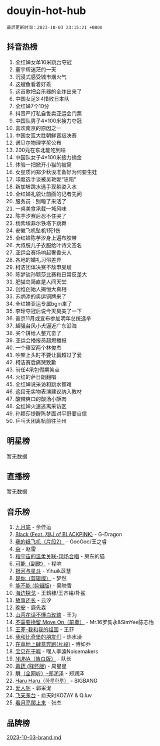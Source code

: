 # douyin-hot-hub

`最后更新时间：2023-10-03 23:15:21 +0800`

## 抖音热榜

1. 全红婵女单10米跳台夺冠
1. 董宇辉迷茫的一天
1. 沉浸式感受城市烟火气
1. 这艘鱼看着好乖
1. 这首歌把会乐器的全炸出来了
1. 中国女足3:4惜败日本队
1. 全红婵7个10分
1. 抖音严打私自售卖亚运会门票
1. 中国队男子4×100米接力夺冠
1. 喜欢南京的原因之一
1. 中国女篮大胜朝鲜晋级决赛
1. 诺贝尔物理学奖公布
1. 200元在东北能吃到啥
1. 中国队女子4×100米接力摘金
1. 体验一把掀开小猫的被窝
1. 女星质问郑少秋没准备好为何要生娃
1. 印度选手谈被吴艳妮“诬陷”
1. 新加坡跳水选手现躺姿入水
1. 全红婵礼貌让前面的记者先问
1. 服务员：别睡了来活了
1. 一桌美食承载一城风味
1. 陈芋汐赛后忍不住哭了
1. 杨紫埃菲尔铁塔下跳舞
1. 安徽飞机坠机1死1伤
1. 全红婵陈芋汐身上遍布胶带
1. 大叔脱儿子衣服给叶诗文签名
1. 亚运会赛场响起奢香夫人
1. 各地的婚礼习俗差异
1. 柯洁团体决赛不敌申旻埈
1. 陈梦谈孙颖莎比赛和日常反差大
1. 肥猫岛简直是人间天堂
1. 创维创始人揭恒大真相
1. 苏炳添的奥运铜牌来了
1. 全红婵亚运专属bgm来了
1. 李玲夺冠后说今天臭美了一下
1. 普京11月或宣布参加明年总统选举
1. 超强台风小犬逼近广东沿海
1. 买个饼给人整亢奋了
1. 亚运会播报员超燃播报
1. 一个寝室两个林俊杰
1. 吵架上头时不要让赢超过了爱
1. 柯洁赛后痛哭致歉
1. 前任4承包假期笑点
1. 火红的萨日朗翻唱
1. 全红婵说采访和跳水都难
1. 这段无实物表演建议纳入教材
1. 酸辣爽口的酸汤小酥肉
1. 全红婵火速逃离采访区
1. 孙颖莎提醒陈梦面对平野要自信
1. 乒乓天团离杭前往兰州

## 明星榜

暂无数据

## 直播榜

暂无数据

## 音乐榜

1. [九月底](https://sf6-cdn-tos.douyinstatic.com/obj/tos-cn-ve-2774/oMfewG4PDTFhF8iz3OGQ7ABH5i6fCgnMaoCbzZ) - 余佳运
1. [Black (Feat. 제니 of BLACKPINK)](https://sf6-cdn-tos.douyinstatic.com/obj/tos-cn-ve-2774/2eb92e2debbe4fe0a552bc099aef7f28) - G-Dragon
1. [我的纸飞机（片段2）](https://sf6-cdn-tos.douyinstatic.com/obj/tos-cn-ve-2774/oM2ZrKcg2CD5AeRB2gkeXOFB1IxAGJdZPazYHf) - GooGoo/王之睿
1. [朵](https://sf3-cdn-tos.douyinstatic.com/obj/tos-cn-ve-2774/932f5bdfcd7c47b880525e92ab8a4999) - 赵雷
1. [和宇宙的温柔关联-现场合唱](https://sf6-cdn-tos.douyinstatic.com/obj/tos-cn-ve-2774/o0hONGDYQBgk0e5bqDeQOonVmncA6tC2nBwZLT) - 房东的猫
1. [可能（副歌）](https://sf6-cdn-tos.douyinstatic.com/obj/tos-cn-ve-2774/cde1731888894259b333569393c2fb51) - 程响
1. [银河与星斗](https://sf6-cdn-tos.douyinstatic.com/obj/tos-cn-ve-2774/3cc0bf5f0ef140f7b6743a631bcf3c58) - Yihuik苡慧
1. [是你（剪辑版）](https://sf6-cdn-tos.douyinstatic.com/obj/tos-cn-ve-2774/46019dae783c4c969944217fe1cfafc4) - 梦然
1. [能不能 (剪辑版)](https://sf6-cdn-tos.douyinstatic.com/obj/tos-cn-ve-2774/fc4a6c45b4a34277ba4088e1d7fdff98) - 吴映香
1. [海边探戈](https://sf6-cdn-tos.douyinstatic.com/obj/tos-cn-ve-2774/os9gE0VQCGqt6VQkZDyBBYvfSDY0QFe3vVmubn) - 王鹤棣/王齐铭/朴鲨
1. [故事还长](https://sf6-cdn-tos.douyinstatic.com/obj/tos-cn-ve-2774/30a26758c8594f0ab81ac675c33ee2c5) - 云汐
1. [晚安](https://sf6-cdn-tos.douyinstatic.com/obj/tos-cn-ve-2774/a724c5e224464218839820f4e4fd632f) - 鹿先森
1. [山茶花读不懂白玫瑰](https://sf6-cdn-tos.douyinstatic.com/obj/tos-cn-ve-2774/osfn8B7DktrRHEPJgPCfDbw7QDQEkwC16BxZg9) - 王为
1. [不需要挽留 Move On（前奏）](https://sf3-cdn-tos.douyinstatic.com/obj/tos-cn-ve-2774/ooCBhgCCkF4nExzQL9WZSUbitfA8IsDkgQIYhe) - Mr.16罗隽永&SimYee陈芯怡
1. [王菲-我和我的祖国](https://sf3-cdn-tos.douyinstatic.com/obj/tos-cn-ve-2774/3ef0f373017541e18566595c96123cab) - 王菲
1. [我和比奇堡的朋友们](https://sf3-cdn-tos.douyinstatic.com/obj/tos-cn-ve-2774/f0505db981ea4a6d91453a15924a82aa) - 热水澡
1. [在草地上肆意奔跑(片段)](https://sf6-cdn-tos.douyinstatic.com/obj/tos-cn-ve-2774/8831d494742f45dabdfa8adb8b817259) - 傅如乔
1. [宝贝在干嘛](https://sf6-cdn-tos.douyinstatic.com/obj/tos-cn-ve-2774/okW4hBCfJI5B2ZEgTCtikhMW7IafzNrBQIYkpJ) - 嘿人李逵Noisemakers
1. [NUNA（告白版）](https://sf6-cdn-tos.douyinstatic.com/obj/tos-cn-ve-2774/a65828cbd8ce41a78a430a58b49f4feb) - 队长
1. [毒药 (释怀版)](https://sf6-cdn-tos.douyinstatic.com/obj/tos-cn-ve-2774/oYILMEAzspdZBIzy4frJNB8ZHPHWAhiwowd4Ad) - 周星星
1. [瞬（全网听）-郑润泽](https://sf3-cdn-tos.douyinstatic.com/obj/tos-cn-ve-2774/o4Vb9eJZClCZTnRQYy0BRSeHGrDtrkrQgIBvQt) - 郑润泽
1. [Haru Haru（하루하루）](https://sf6-cdn-tos.douyinstatic.com/obj/tos-cn-ve-2774/940c04aa98154ee7bdbaaa2ad9f28aec) - BIGBANG
1. [爱人呢](https://sf3-cdn-tos.douyinstatic.com/obj/tos-cn-ve-2774/2041dc10f3c442f1992b439a00eaf2ba) - 郭采潔
1. [飞天茅台](https://sf3-cdn-tos.douyinstatic.com/obj/tos-cn-ve-2774/o4GhTV5kIuMWmC2Ai1WzNglssgBfQaqQCSLxUU) - 俞天时KOZAY & Q.luv
1. [看月亮爬上来](https://sf3-cdn-tos.douyinstatic.com/obj/tos-cn-ve-2774/356c324112764016b25295e535f2daf0) - 张杰

## 品牌榜

[2023-10-03-brand.md](2023-10-03-brand.md)
